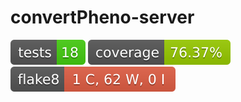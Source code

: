 # convertPheno-server

[![Tests Status](./tests/reports/tests-badge.svg?dummy=8484744)]()
[![Coverage Status](./tests/reports/coverage-badge.svg?dummy=8484744)]()
[![Flake8 Status](./tests/reports/flake8-badge.svg?dummy=8484744)]()
